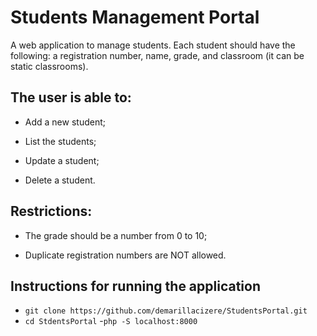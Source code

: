 # Students Management Portal

A web application to manage students. Each student should have the following: a registration number, name, grade, and classroom (it can be static classrooms).

## The user is able to:

- Add a new student;

- List the students;

- Update a student;

- Delete a student.

## Restrictions:

- The grade should be a number from 0 to 10;

- Duplicate registration numbers are NOT allowed.


## Instructions for running the application

- ```git clone https://github.com/demarillacizere/StudentsPortal.git```
- ```cd StdentsPortal```
-```php -S localhost:8000```

